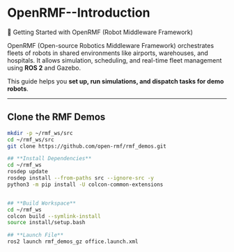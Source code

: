 # OpenRMF--Introduction
🚀 Getting Started with OpenRMF (Robot Middleware Framework)

OpenRMF (Open-source Robotics Middleware Framework) orchestrates fleets of robots in shared environments like airports, warehouses, and hospitals. It allows simulation, scheduling, and real-time fleet management using **ROS 2** and Gazebo.  

This guide helps you  **set up, run simulations, and dispatch tasks for demo robots**.

---

## **Clone the RMF Demos**

```bash
mkdir -p ~/rmf_ws/src
cd ~/rmf_ws/src
git clone https://github.com/open-rmf/rmf_demos.git

## **Install Dependencies**
cd ~/rmf_ws
rosdep update
rosdep install --from-paths src --ignore-src -y
python3 -m pip install -U colcon-common-extensions


## **Build Workspace**
cd ~/rmf_ws
colcon build --symlink-install
source install/setup.bash

## **Launch File**
ros2 launch rmf_demos_gz office.launch.xml

